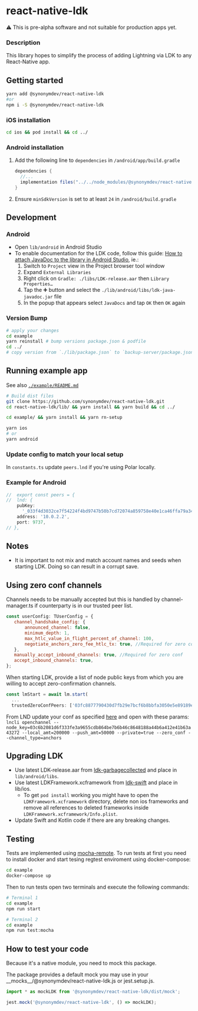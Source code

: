 # react-native-ldk

:warning: This is pre-alpha software and not suitable for production apps yet.


### Description
This library hopes to simplify the process of adding Lightning via LDK to any React-Native app.

## Getting started

```bash
yarn add @synonymdev/react-native-ldk
#or
npm i -S @synonymdev/react-native-ldk
```

### iOS installation
```bash
cd ios && pod install && cd ../
```

### Android installation
1. Add the following line to `dependencies` in `/android/app/build.gradle`
    ```groovy
    dependencies {
      //...
      implementation files("../../node_modules/@synonymdev/react-native-ldk/android/libs/LDK-release.aar") // <- this
    }
    ```
2. Ensure `minSdkVersion` is set to at least `24` in `/android/build.gradle`

## Development
### Android
- Open `lib/android` in Android Studio
- To enable documentation for the LDK code, follow this guide: [How to attach JavaDoc to the library in Android Studio](https://medium.com/@mydogtom/tip-how-to-attach-javadoc-to-the-library-in-android-studio-5ff43c4303b3), ie.:
  1. Switch to `Project` view in the Project browser tool window
  2. Expand `External Libraries`
  3. Right click on `Gradle: ./libs/LDK-release.aar` then `Library Properties…`
  4. Tap the ➕ button and select the `./lib/android/libs/ldk-java-javadoc.jar` file
  5. In the popup that appears select `JavaDocs` and tap `OK` then `OK` again

### Version Bump
```sh
# apply your changes
cd example
yarn reinstall # bump versions package.json & podfile
cd ../
# copy version from `./lib/package.json` to `backup-server/package.json`

```
## Running example app
See also [`./example/README.md`](./example/README.md)
```bash
# Build dist files
git clone https://github.com/synonymdev/react-native-ldk.git
cd react-native-ldk/lib/ && yarn install && yarn build && cd ../

cd example/ && yarn install && yarn rn-setup

yarn ios
# or
yarn android
```

### Update config to match your local setup
In `constants.ts` update `peers.lnd` if you're using Polar locally.
### Example for Android
```ts
//  export const peers = {
// 	lnd: {
    pubKey:
      '_033f4d3032ce7f54224f4bd9747b50b7cd72074a859758e40e1ca46ffa79a34324_',
    address: '10.0.2.2',
    port: 9737,
// },
```

## Notes
 - It is important to not mix and match account names and seeds when starting LDK. Doing so can result in a corrupt save.

 ## Using zero conf channels
 Channels needs to be manually accepted but this is handled by channel-manager.ts if counterparty is in our trusted peer list.
 ```javascript
 const userConfig: TUserConfig = {
	channel_handshake_config: {
		announced_channel: false,
		minimum_depth: 1,
		max_htlc_value_in_flight_percent_of_channel: 100,
		negotiate_anchors_zero_fee_htlc_tx: true, //Required for zero conf
	},
	manually_accept_inbound_channels: true, //Required for zero conf
	accept_inbound_channels: true,
};
 ```
When starting LDK, provide a list of node public keys from which you are willing to accept zero-confirmation channels.

```javascript
const lmStart = await lm.start(
  ...
  trustedZeroConfPeers: ['03fc8877790430d7fb29e7bcf6b8bbfa3050e5e89189e27f97300e8a1e9ce589a3']
```

From LND update your conf as specified [here](https://github.com/lightningnetwork/lnd/blob/master/docs/zero_conf_channels.md) and open with these params:
 `lncli openchannel --node_key=03c6b2081d6f333fe3a9655cdb864be7b6b46c8648188a44b6a412e41b63a43272 --local_amt=200000 --push_amt=50000 --private=true --zero_conf --channel_type=anchors`

## Upgrading LDK
- Use latest LDK-release.aar from [ldk-garbagecollected](https://github.com/lightningdevkit/ldk-garbagecollected/releases) and place in `lib/android/libs`.
- Use latest LDKFramework.xcframework from [ldk-swift](https://github.com/lightningdevkit/ldk-swift/releases) and place in lib/ios.
  - To get `pod install` working you might have to open the `LDKFramework.xcframework` directory, delete non ios frameworks and remove all references to deleted frameworks inside `LDKFramework.xcframework/Info.plist`.
- Update Swift and Kotlin code if there are any breaking changes.

## Testing

Tests are implemented using [mocha-remote](https://github.com/kraenhansen/mocha-remote). To run tests at first you need to install docker and start tesing regtest enviroment using docker-compose:

```bash
cd example
docker-compose up
```

Then to run tests open two terminals and execute the following commands:

```bash
# Terminal 1
cd example
npm run start
```


```bash
# Terminal 2
cd example
npm run test:mocha
```

## How to test your code

Because it's a native module, you need to mock this package.

The package provides a default mock you may use in your \_\_mocks\_\_/@synonymdev/react-native-ldk.js or jest.setup.js.

```ts
import * as mockLDK from '@synonymdev/react-native-ldk/dist/mock';

jest.mock('@synonymdev/react-native-ldk', () => mockLDK);
```
